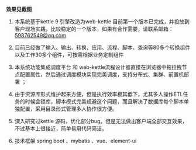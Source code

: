 ************效果见截图************

1. 本系统基于kettle 9 引擎改造为web-kettle 目前第一个版本已完成，并投放到客户现场实践，比较稳定的一个版本，如果有合作需要，请联系邮箱：598762549@qq.com

2. 目前已经做了输入、输出、转换、应用、流程、脚本、查询等80多个转换组件以及工作30多个组件，可按需根据业务定制组件

3. 本系统功能集成调度平台 和 web-kettle流程设计器直接在浏览器中拖拉拽节点配置属性，然后通过调度模块实现完美调度，支持分布式、集群、前置机部署 ；

4. 由于资源库形式维护起来方便，但是执行效率极其低下，尤其多人操作ETL任务的时候会锁库，脚本模式完美规避这个问题，而且解决了数据库每个脚本单独配置，采用目录形式管理多人协作很方便。

5. 深入研究过kettle 源码，优化部分bug。但是无法做出客户端全部交互效果，不过基本上很接近，简单易用代码简洁。

6. 技术框架 spring boot 、mybatis 、vue、element-ui
